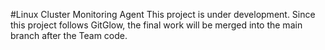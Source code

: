#Linux Cluster Monitoring Agent
This project is under development. Since this project follows GitGlow, the final work will be merged into the main branch after the Team code.
